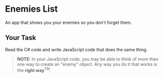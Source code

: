 # Enemies List

An app that shows you your enemies so you don't forget them.

## Your Task

Read the C# code and write JavaScript code that does the same thing.

> **NOTE:** In your JavaScript code, you may be able to think of more than one way to create an "enemy" object. Any way you do it that works is the **right way**<sup>TM</sup>.